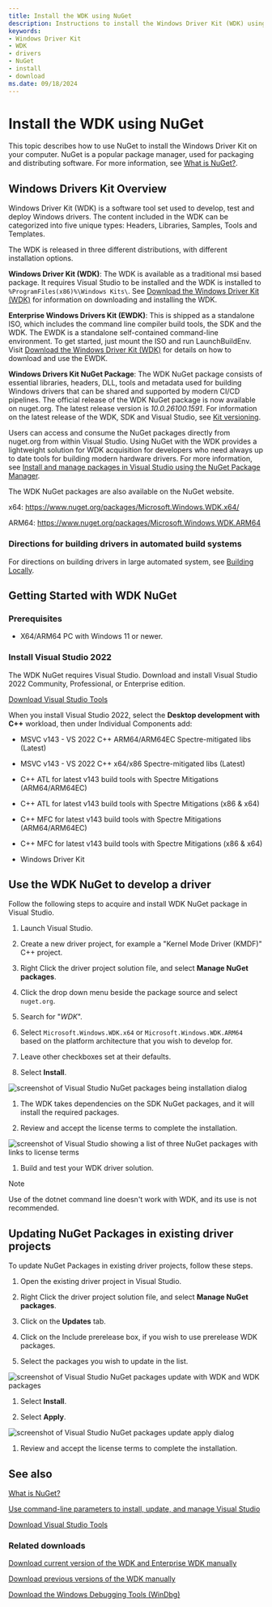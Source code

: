 ```yaml
---
title: Install the WDK using NuGet
description: Instructions to install the Windows Driver Kit (WDK) using the NuGet Package Manager in Visual Studio
keywords:
- Windows Driver Kit
- WDK
- drivers
- NuGet
- install
- download
ms.date: 09/18/2024
---
```


# Install the WDK using NuGet

This topic describes how to use NuGet to install the Windows Driver Kit on your computer. NuGet is a popular package manager, used for packaging and distributing software. For more information, see [What is NuGet?](/nuget/what-is-nuget/).

## Windows Drivers Kit Overview

Windows Driver Kit (WDK) is a software tool set used to develop, test and deploy Windows drivers. The content included in the WDK can be categorized into five unique types: Headers, Libraries, Samples, Tools and Templates.

The WDK is released in three different distributions, with different installation options.

**Windows Driver Kit (WDK)**: The WDK is available as a traditional msi based package. It requires Visual Studio to be installed and the WDK is installed to `%ProgramFiles(x86)%\Windows Kits\`. See [Download the Windows Driver Kit (WDK)](.\download-the-wdk.md) for information on downloading and installing the WDK.

**Enterprise Windows Drivers Kit (EWDK)**: This is shipped as a standalone ISO, which includes the command line compiler build tools, the SDK and the WDK. The EWDK is a standalone self-contained command-line environment. To get started, just mount the ISO and run LaunchBuildEnv. Visit [Download the Windows Driver Kit (WDK)](.\download-the-wdk.md) for details on how to download and use the EWDK.

**Windows Drivers Kit NuGet Package**: The WDK NuGet package consists of essential libraries, headers, DLL, tools and metadata used for building Windows drivers that can be shared and supported by modern CI/CD pipelines. The official release of the WDK NuGet package is now available on nuget.org. The latest release version is *10.0.26100.1591*. For information on the latest release of the WDK, SDK and Visual Studio, see [Kit versioning](./download-the-wdk.md#kit-versioning).

Users can access and consume the NuGet packages directly from nuget.org from within Visual Studio. Using NuGet with the WDK provides a lightweight solution for WDK acquisition for developers who need always up to date tools for building modern hardware drivers. For more information, see [Install and manage packages in Visual Studio using the NuGet Package Manager](/nuget/consume-packages/install-use-packages-visual-studio/).

The WDK NuGet packages are also available on the NuGet website.

x64: <https://www.nuget.org/packages/Microsoft.Windows.WDK.x64/>

ARM64: <https://www.nuget.org/packages/Microsoft.Windows.WDK.ARM64>

### Directions for building drivers in automated build systems

For directions on building drivers in large automated system, see [Building Locally](https://github.com/microsoft/Windows-driver-samples/blob/main/Building-Locally.md).

## Getting Started with WDK NuGet

### Prerequisites

- X64/ARM64 PC with Windows 11 or newer.

### Install Visual Studio 2022

The WDK NuGet requires Visual Studio. Download and install Visual Studio 2022 Community, Professional, or Enterprise edition.

[Download Visual Studio Tools](https://visualstudio.microsoft.com/downloads/)

When you install Visual Studio 2022, select the **Desktop development with C++** workload, then under Individual Components add:

- MSVC v143 - VS 2022 C++ ARM64/ARM64EC Spectre-mitigated libs (Latest)

- MSVC v143 - VS 2022 C++ x64/x86 Spectre-mitigated libs (Latest)

- C++ ATL for latest v143 build tools with Spectre Mitigations (ARM64/ARM64EC)

- C++ ATL for latest v143 build tools with Spectre Mitigations (x86 & x64)

- C++ MFC for latest v143 build tools with Spectre Mitigations (ARM64/ARM64EC)

- C++ MFC for latest v143 build tools with Spectre Mitigations (x86 & x64)

- Windows Driver Kit

## Use the WDK NuGet to develop a driver

Follow the following steps to acquire and install WDK NuGet package in Visual Studio.

1. Launch Visual Studio.

1. Create a new driver project, for example a "Kernel Mode Driver (KMDF)" C++ project.

1. Right Click the driver project solution file, and select **Manage NuGet packages**.

1. Click the drop down menu beside the package source and select `nuget.org`.

1. Search for "*WDK*".

1. Select `Microsoft.Windows.WDK.x64` or `Microsoft.Windows.WDK.ARM64` based on the platform architecture that you wish to develop for.

1. Leave other checkboxes set at their defaults.

1. Select **Install**.

![screenshot of Visual Studio NuGet packages being installation dialog](images/visual-studio-nuget-packages-install-dialog-solution.png)

1. The WDK takes dependencies on the SDK NuGet packages, and it will install the required packages.

1. Review and accept the license terms to complete the installation.

![screenshot of Visual Studio showing a list of three NuGet packages with links to license terms](images/visual-studio-nuget-packages-install-license-dialog.png)

1. Build and test your WDK driver solution.

> [!NOTE]
> Use of the dotnet command line doesn't work with WDK, and its use is not recommended.

## Updating NuGet Packages in existing driver projects

To update NuGet Packages in existing driver projects, follow these steps.

1. Open the existing driver project in Visual Studio.

1. Right Click the driver project solution file, and select **Manage NuGet packages**.

1. Click on the **Updates** tab.

1. Click on the Include prerelease box, if you wish to use prerelease WDK packages.

1. Select the packages you wish to update in the list.

![screenshot of Visual Studio NuGet packages update with WDK and WDK packages](images/visual-studio-nuget-packages-update-dialog-solution.png)

1. Select **Install**.

1. Select **Apply**.

![screenshot of Visual Studio NuGet packages update apply dialog](images/visual-studio-nuget-packages-update-dialog-solution-apply.png)

1. Review and accept the license terms to complete the installation.

## See also

[What is NuGet?](/nuget/what-is-nuget/)

[Use command-line parameters to install, update, and manage Visual Studio](/visualstudio/install/use-command-line-parameters-to-install-visual-studio)

[Download Visual Studio Tools](https://visualstudio.microsoft.com/downloads/)

### Related downloads

[Download current version of the WDK and Enterprise WDK manually](download-the-wdk.md)

[Download previous versions of the WDK manually](other-wdk-downloads.md)

[Download the Windows Debugging Tools (WinDbg)](./debugger/debugger-download-tools.md)
